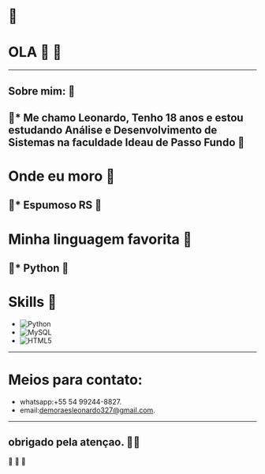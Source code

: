 # <text id="dragon" x="0" y="55" font-size="24">🐉</text>



# OLA 👋  <text id="snake" x="0" y="55" font-size="24">🐍</text> #

---
## Sobre mim:   <text id="snake" x="0" y="55" font-size="24">🐍</text> #


<text id="dragon" x="0" y="55" font-size="24">🐉</text>* Me chamo Leonardo, Tenho 18 anos e estou estudando Análise e Desenvolvimento de Sistemas na faculdade Ideau de Passo Fundo
<text id="dragon" x="0" y="55" font-size="24">🐉</text>
---
# Onde eu moro <text id="snake" x="0" y="55" font-size="24">🐍</text>


<text id="dragon" x="0" y="55" font-size="24">🐉</text>* Espumoso RS
  <text id="dragon" x="0" y="55" font-size="24">🐉</text>
---
# Minha linguagem favorita <text id="snake" x="0" y="55" font-size="24">🐍</text>


<text id="dragon" x="0" y="55" font-size="24">🐉</text>* Python
  <text id="dragon" x="0" y="55" font-size="24">🐉</text>
---
# Skills <text id="snake" x="0" y="55" font-size="24">🐍</text>

* ![Python](https://img.shields.io/badge/Python-3776AB?style=for-the-badge&logo=python&logoColor=white)
* ![MySQL](https://img.shields.io/badge/MySQL-4479A1?style=for-the-badge&logo=mysql&logoColor=white)
* ![HTML5](https://img.shields.io/badge/HTML5-E34F26?style=for-the-badge&logo=html5&logoColor=white)
---
# Meios para contato:
- whatsapp:+55 54 99244-8827.
- email:demoraesleonardo327@gmail.com.
---
## obrigado pela atençao. <text id="snake" x="0" y="55" font-size="48" fill="red" >  <text id="dragon" x="0" y="55" font-size="24">🐉</text>🐍
 <text id="dragon" x="0" y="55" font-size="24">🐉</text>
<text id="snake" x="0" y="55" font-size="48" fill="red" >
</text>
 <text id="snake" x="0" y="55" font-size="48" fill="red" >
🐍
 <text id="dragon" x="0" y="55" font-size="24">🐉</text>




